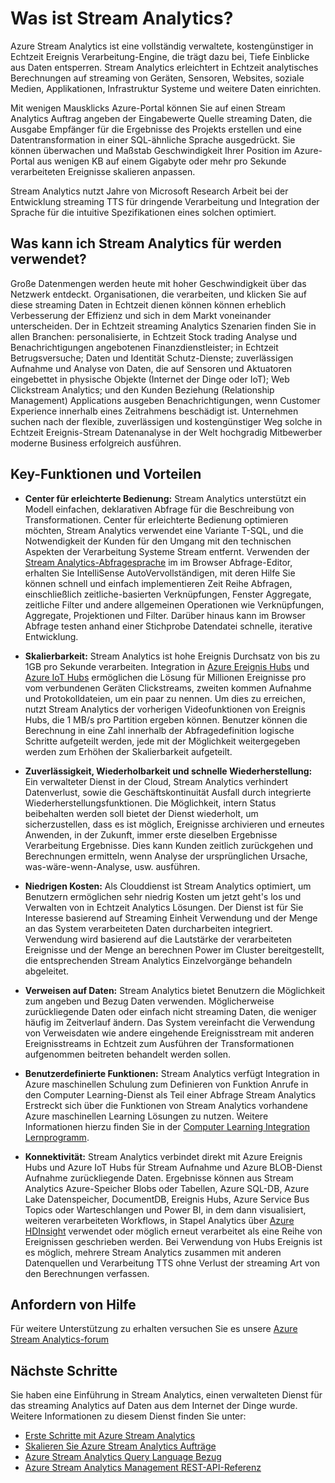 <properties 
    pageTitle="Einführung in Stream Analytics | Microsoft Azure" 
    description="Lernen Sie Stream Analytics, einen verwalteten Dienst, die Ihnen die streaming über das Internet der Dinge (IoT) Datenanalyse in Echtzeit erleichtert." 
    keywords="Analytics als Dienst, verwaltete Services, der während der Verarbeitung, streaming Analytics, was Stream Analytics ist"
    services="stream-analytics" 
    documentationCenter="" 
    authors="jeffstokes72" 
    manager="jhubbard" 
    editor="cgronlun"/>

<tags 
    ms.service="stream-analytics" 
    ms.devlang="na" 
    ms.topic="get-started-article" 
    ms.tgt_pltfrm="na" 
    ms.workload="data-services" 
    ms.date="09/26/2016" 
    ms.author="jeffstok"/>


# <a name="what-is-stream-analytics"></a>Was ist Stream Analytics?

Azure Stream Analytics ist eine vollständig verwaltete, kostengünstiger in Echtzeit Ereignis Verarbeitung-Engine, die trägt dazu bei, Tiefe Einblicke aus Daten entsperren. Stream Analytics erleichtert in Echtzeit analytisches Berechnungen auf streaming von Geräten, Sensoren, Websites, soziale Medien, Applikationen, Infrastruktur Systeme und weitere Daten einrichten.

Mit wenigen Mausklicks Azure-Portal können Sie auf einen Stream Analytics Auftrag angeben der Eingabewerte Quelle streaming Daten, die Ausgabe Empfänger für die Ergebnisse des Projekts erstellen und eine Datentransformation in einer SQL-ähnliche Sprache ausgedrückt. Sie können überwachen und Maßstab Geschwindigkeit Ihrer Position im Azure-Portal aus wenigen KB auf einem Gigabyte oder mehr pro Sekunde verarbeiteten Ereignisse skalieren anpassen.

Stream Analytics nutzt Jahre von Microsoft Research Arbeit bei der Entwicklung streaming TTS für dringende Verarbeitung und Integration der Sprache für die intuitive Spezifikationen eines solchen optimiert.

## <a name="what-can-i-use-stream-analytics-for"></a>Was kann ich Stream Analytics für werden verwendet?
Große Datenmengen werden heute mit hoher Geschwindigkeit über das Netzwerk entdeckt. Organisationen, die verarbeiten, und klicken Sie auf diese streaming Daten in Echtzeit dienen können können erheblich Verbesserung der Effizienz und sich in dem Markt voneinander unterscheiden. Der in Echtzeit streaming Analytics Szenarien finden Sie in allen Branchen: personalisierte, in Echtzeit Stock trading Analyse und Benachrichtigungen angebotenen Finanzdienstleister; in Echtzeit Betrugsversuche; Daten und Identität Schutz-Dienste; zuverlässigen Aufnahme und Analyse von Daten, die auf Sensoren und Aktuatoren eingebettet in physische Objekte (Internet der Dinge oder IoT); Web Clickstream Analytics; und den Kunden Beziehung (Relationship Management) Applications ausgeben Benachrichtigungen, wenn Customer Experience innerhalb eines Zeitrahmens beschädigt ist. Unternehmen suchen nach der flexible, zuverlässigen und kostengünstiger Weg solche in Echtzeit Ereignis-Stream Datenanalyse in der Welt hochgradig Mitbewerber moderne Business erfolgreich ausführen.

## <a name="key-capabilities-and-benefits"></a>Key-Funktionen und Vorteilen
-   **Center für erleichterte Bedienung:** Stream Analytics unterstützt ein Modell einfachen, deklarativen Abfrage für die Beschreibung von Transformationen. Center für erleichterte Bedienung optimieren möchten, Stream Analytics verwendet eine Variante T-SQL, und die Notwendigkeit der Kunden für den Umgang mit den technischen Aspekten der Verarbeitung Systeme Stream entfernt. Verwenden der [Stream Analytics-Abfragesprache](https://msdn.microsoft.com/library/azure/dn834998.aspx) im im Browser Abfrage-Editor, erhalten Sie IntelliSense AutoVervollständigen, mit deren Hilfe Sie können schnell und einfach implementieren Zeit Reihe Abfragen, einschließlich zeitliche-basierten Verknüpfungen, Fenster Aggregate, zeitliche Filter und andere allgemeinen Operationen wie Verknüpfungen, Aggregate, Projektionen und Filter. Darüber hinaus kann im Browser Abfrage testen anhand einer Stichprobe Datendatei schnelle, iterative Entwicklung.  

-   **Skalierbarkeit:** Stream Analytics ist hohe Ereignis Durchsatz von bis zu 1GB pro Sekunde verarbeiten. Integration in [Azure Ereignis Hubs](https://azure.microsoft.com/services/event-hubs/) und [Azure IoT Hubs](https://azure.microsoft.com/services/iot-hub/) ermöglichen die Lösung für Millionen Ereignisse pro vom verbundenen Geräten Clickstreams, zweiten kommen Aufnahme und Protokolldateien, um ein paar zu nennen. Um dies zu erreichen, nutzt Stream Analytics der vorherigen Videofunktionen von Ereignis Hubs, die 1 MB/s pro Partition ergeben können. Benutzer können die Berechnung in eine Zahl innerhalb der Abfragedefinition logische Schritte aufgeteilt werden, jede mit der Möglichkeit weitergegeben werden zum Erhöhen der Skalierbarkeit aufgeteilt.  

-   **Zuverlässigkeit, Wiederholbarkeit und schnelle Wiederherstellung:** Ein verwalteter Dienst in der Cloud, Stream Analytics verhindert Datenverlust, sowie die Geschäftskontinuität Ausfall durch integrierte Wiederherstellungsfunktionen. Die Möglichkeit, intern Status beibehalten werden soll bietet der Dienst wiederholt, um sicherzustellen, dass es ist möglich, Ereignisse archivieren und erneutes Anwenden, in der Zukunft, immer erste dieselben Ergebnisse Verarbeitung Ergebnisse. Dies kann Kunden zeitlich zurückgehen und Berechnungen ermitteln, wenn Analyse der ursprünglichen Ursache, was-wäre-wenn-Analyse, usw. ausführen.  

-   **Niedrigen Kosten:** Als Clouddienst ist Stream Analytics optimiert, um Benutzern ermöglichen sehr niedrig Kosten um jetzt geht's los und Verwalten von in Echtzeit Analytics Lösungen. Der Dienst ist für Sie Interesse basierend auf Streaming Einheit Verwendung und der Menge an das System verarbeiteten Daten durcharbeiten integriert. Verwendung wird basierend auf die Lautstärke der verarbeiteten Ereignisse und der Menge an berechnen Power im Cluster bereitgestellt, die entsprechenden Stream Analytics Einzelvorgänge behandeln abgeleitet.  

-   **Verweisen auf Daten:** Stream Analytics bietet Benutzern die Möglichkeit zum angeben und Bezug Daten verwenden. Möglicherweise zurückliegende Daten oder einfach nicht streaming Daten, die weniger häufig im Zeitverlauf ändern. Das System vereinfacht die Verwendung von Verweisdaten wie andere eingehende Ereignisstream mit anderen Ereignisstreams in Echtzeit zum Ausführen der Transformationen aufgenommen beitreten behandelt werden sollen.  

-   **Benutzerdefinierte Funktionen:** Stream Analytics verfügt Integration in Azure maschinellen Schulung zum Definieren von Funktion Anrufe in den Computer Learning-Dienst als Teil einer Abfrage Stream Analytics Erstreckt sich über die Funktionen von Stream Analytics vorhandene Azure maschinellen Learning Lösungen zu nutzen. Weitere Informationen hierzu finden Sie in der [Computer Learning Integration Lernprogramm](stream-analytics-machine-learning-integration-tutorial.md).

-   **Konnektivität:** Stream Analytics verbindet direkt mit Azure Ereignis Hubs und Azure IoT Hubs für Stream Aufnahme und Azure BLOB-Dienst Aufnahme zurückliegende Daten. Ergebnisse können aus Stream Analytics Azure-Speicher Blobs oder Tabellen, Azure SQL-DB, Azure Lake Datenspeicher, DocumentDB, Ereignis Hubs, Azure Service Bus Topics oder Warteschlangen und Power BI, in dem dann visualisiert, weiteren verarbeiteten Workflows, in Stapel Analytics über [Azure HDInsight](https://azure.microsoft.com/services/hdinsight/) verwendet oder möglich erneut verarbeitet als eine Reihe von Ereignissen geschrieben werden. Bei Verwendung von Hubs Ereignis ist es möglich, mehrere Stream Analytics zusammen mit anderen Datenquellen und Verarbeitung TTS ohne Verlust der streaming Art von den Berechnungen verfassen.  

## <a name="get-help"></a>Anfordern von Hilfe
Für weitere Unterstützung zu erhalten versuchen Sie es unsere [Azure Stream Analytics-forum](https://social.msdn.microsoft.com/Forums/en-US/home?forum=AzureStreamAnalytics)

## <a name="next-steps"></a>Nächste Schritte
Sie haben eine Einführung in Stream Analytics, einen verwalteten Dienst für das streaming Analytics auf Daten aus dem Internet der Dinge wurde. Weitere Informationen zu diesem Dienst finden Sie unter:

- [Erste Schritte mit Azure Stream Analytics](stream-analytics-get-started.md)
- [Skalieren Sie Azure Stream Analytics Aufträge](stream-analytics-scale-jobs.md)
- [Azure Stream Analytics Query Language Bezug](https://msdn.microsoft.com/library/azure/dn834998.aspx)
- [Azure Stream Analytics Management REST-API-Referenz](https://msdn.microsoft.com/library/azure/dn835031.aspx)

